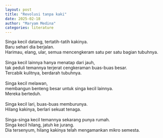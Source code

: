 ```yaml
---
layout: post
title: "Revolusi tanpa kaki"
date: 2025-02-18
author: "Maryam Medina"
categories: literature
---
```


Singa kecil datang, tertatih-tatih kakinya. <br>
Baru sehari dia berjalan. <br>
Harimau, elang, ular, semua mencengkeram satu per satu bagian tubuhnya. <br>
<br>
Singa kecil lainnya hanya menatap dari jauh, <br>
tak peduli temannya terjerat cengkeraman buas-buas besar. <br>
Tercabik kulitnya, berdarah tubuhnya. <br>
<br>
Singa kecil melawan, <br>
membangun benteng besar untuk singa kecil lainnya. <br>
Mereka berteduh. <br>
<br>
Singa kecil lari, buas-buas memburunya. <br>
Hilang kakinya, berlari sekuat tenaga. <br>
<br>
Singa-singa kecil temannya sekarang punya rumah. <br>
Singa kecil hilang, jatuh ke jurang. <br>
Dia tersenyum, hilang kakinya telah mengamankan mikro semesta.